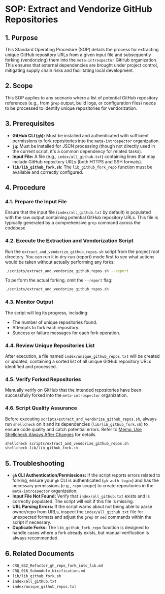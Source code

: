 # SOP: Extract and Vendorize GitHub Repositories

## 1. Purpose

This Standard Operating Procedure (SOP) details the process for extracting unique GitHub repository URLs from a given input file and subsequently forking (vendorizing) them into the `meta-introspector` GitHub organization. This ensures that external dependencies are brought under project control, mitigating supply chain risks and facilitating local development.

## 2. Scope

This SOP applies to any scenario where a list of potential GitHub repository references (e.g., from `grep` output, build logs, or configuration files) needs to be processed to identify unique repositories for vendorization.

## 3. Prerequisites

*   **GitHub CLI (`gh`):** Must be installed and authenticated with sufficient permissions to fork repositories into the `meta-introspector` organization.
*   **`jq`:** Must be installed for JSON processing (though not directly used in the current script, it's a common dependency for related tasks).
*   **Input File:** A file (e.g., `index/all_github.txt`) containing lines that may include GitHub repository URLs (both HTTPS and SSH formats).
*   **`lib/lib_github_fork.sh`:** The `lib_github_fork_repo` function must be available and correctly configured.

## 4. Procedure

### 4.1. Prepare the Input File

Ensure that the input file (`index/all_github.txt` by default) is populated with the raw output containing potential GitHub repository URLs. This file is typically generated by a comprehensive `grep` command across the codebase.

### 4.2. Execute the Extraction and Vendorization Script

Run the `extract_and_vendorize_github_repos.sh` script from the project root directory. You can run it in dry-run (report) mode first to see what actions would be taken without actually performing any forks:

```bash
./scripts/extract_and_vendorize_github_repos.sh --report
```

To perform the actual forking, omit the `--report` flag:

```bash
./scripts/extract_and_vendorize_github_repos.sh
```

### 4.3. Monitor Output

The script will log its progress, including:
*   The number of unique repositories found.
*   Attempts to fork each repository.
*   Success or failure messages for each fork operation.

### 4.4. Review Unique Repositories List

After execution, a file named `index/unique_github_repos.txt` will be created or updated, containing a sorted list of all unique GitHub repository URLs identified and processed.

### 4.5. Verify Forked Repositories

Manually verify on GitHub that the intended repositories have been successfully forked into the `meta-introspector` organization.

### 4.6. Script Quality Assurance

Before executing `scripts/extract_and_vendorize_github_repos.sh`, always run `shellcheck` on it and its dependencies (`lib/lib_github_fork.sh`) to ensure code quality and catch potential errors. Refer to [Memo: Use Shellcheck Always After Changes](../../docs/memos/Shellcheck_Always_After_Changes.md) for details.

```bash
shellcheck scripts/extract_and_vendorize_github_repos.sh
shellcheck lib/lib_github_fork.sh
```

## 5. Troubleshooting

*   **`gh` CLI Authentication/Permissions:** If the script reports errors related to forking, ensure your `gh` CLI is authenticated (`gh auth login`) and has the necessary permissions (e.g., `repo` scope) to create repositories in the `meta-introspector` organization.
*   **Input File Not Found:** Verify that `index/all_github.txt` exists and is correctly populated. The script will exit if this file is missing.
*   **URL Parsing Errors:** If the script warns about not being able to parse owner/repo from URLs, inspect the `index/all_github.txt` file for unexpected formats and adjust the `grep` or `sed` commands within the script if necessary.
*   **Duplicate Forks:** The `lib_github_fork_repo` function is designed to handle cases where a fork already exists, but manual verification is always recommended.

## 6. Related Documents

*   `CRQ_032_Refactor_gh_repo_fork_into_lib.md`
*   `CRQ_016_Submodule_Nixification.md`
*   `lib/lib_github_fork.sh`
*   `index/all_github.txt`
*   `index/unique_github_repos.txt`
